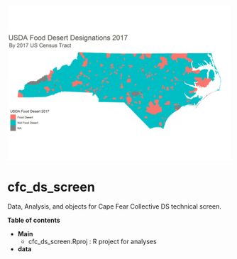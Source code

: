 ![Food Desert Map](output/food_desert_map.png)

# cfc_ds_screen
 Data, Analysis, and objects for Cape Fear Collective DS technical screen.

**Table of contents**

* **Main**
  * cfc_ds_screen.Rproj : R project for analyses
* **data**

